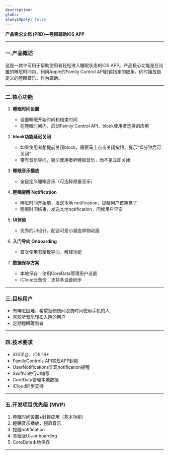 ```yaml
---
description: 
globs: 
alwaysApply: false
---
```

**产品需求文档 (PRD)—睡眠辅助iOS APP**

---

### 一.产品概述

这是一款许可用于帮助使用者轻松进入睡眠状态的iOS APP。产品核心功能是在设置的睡眠时间内，利用Apple的Family Control API封锁指定的应用，同时播放自定义的睡眠音乐，作为辅助。

---

### 二.核心功能

1. **睡眠时间设置**
   - 设置睡眠开始时间和结束时间
   - 在睡眠时间内，启动Family Control API，block使用者选择的应用

2. **block功能延迟关闭**
   - 如果使用者想提前关闭block，需要马上点击关闭按钮，提示“15分钟后可关闭”
   - 带有音乐导向，吸引使用者听睡眠音乐，而不是立即关闭

3. **睡眠音乐播放**
   - 全自定义睡眠音乐（可选择预置音乐）

4. **睡眠提醒 Notification**
   - 睡眠时间开始前，发送本地 notification，提醒用户该睡觉了
   - 睡眠时间结束，发送本地notification，问候用户早安

5. **UI体验**
   - 优秀的UI设计，配合可爱小猫吉祥物动画

6. **入门导向 Onboarding**
   - 首次使用有精致导向，解释功能

7. **数据保存方案**
   - 本地保存：使用CoreData管理用户设置
   - iCloud云备份：支持多设备同步

---

### 三.目标用户

- 有睡眠困难，希望抵制夜间浪费时间使用手机的人
- 喜欢听音乐轻松入睡的用户
- 定期睡眠筹划者

---

### 四.技术要求

- iOS平台，iOS 16+
- FamilyControls API实现APP封锁
- UserNotifications实现notification提醒
- SwiftUI进行UI编写
- CoreData管理本地数据
- iCloud同步支持

---

### 五.开发项目优先级 (MVP)

1. 睡眠时间设置+封锁应用（基本功能）
2. 睡眠音乐播放，预置音乐
3. 提醒notification
4. 基础版UI+onboarding
5. CoreData本地保存

---



